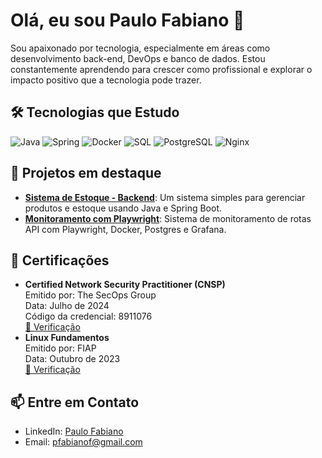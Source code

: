 <div id="about">
    <h1>Olá, eu sou Paulo Fabiano 👋</h1>
    <p>Sou apaixonado por tecnologia, especialmente em áreas como desenvolvimento back-end, DevOps e banco de dados. Estou constantemente aprendendo para crescer como profissional e explorar o impacto positivo que a tecnologia pode trazer.</p>
</div>

<div id="technologies">
    <h2>🛠️ Tecnologias que Estudo</h2>
    <div>
        <img src="https://img.shields.io/badge/Java-%23ED8B00.svg?style=for-the-badge&logo=java&logoColor=white" alt="Java">
        <img src="https://img.shields.io/badge/Spring-%236DB33F.svg?style=for-the-badge&logo=spring&logoColor=white" alt="Spring">
        <img src="https://img.shields.io/badge/Docker-%230db7ed.svg?style=for-the-badge&logo=docker&logoColor=white" alt="Docker">
        <img src="https://img.shields.io/badge/SQL-%230066CC.svg?style=for-the-badge&logo=sqlite&logoColor=white" alt="SQL">
        <img src="https://img.shields.io/badge/PostgreSQL-%23316192.svg?style=for-the-badge&logo=postgresql&logoColor=white" alt="PostgreSQL">
        <img src="https://img.shields.io/badge/Nginx-%23009639.svg?style=for-the-badge&logo=nginx&logoColor=white" alt="Nginx">
    </div>
</div>

<div id="projects">
    <h2>📂 Projetos em destaque</h2>
    <ul>
        <li><a href="https://github.com/paulo-fabiano/api-crud.git"><strong>Sistema de Estoque - Backend</strong></a>: Um sistema simples para gerenciar produtos e estoque usando Java e Spring Boot.</li>
        <li><a href="https://github.com/paulo-fabiano/system-monitor.git"><strong>Monitoramento com Playwright</strong></a>: Sistema de monitoramento de rotas API com Playwright, Docker, Postgres e Grafana.</li>
    </ul>
</div>

<div id="certifications">
    <h2>🏅 Certificações</h2>
    <ul>
        <li><strong>Certified Network Security Practitioner (CNSP)</strong><br>
            Emitido por: The SecOps Group<br>
            Data: Julho de 2024<br>
            Código da credencial: 8911076<br>
            <a href="https://secops.group/certificate-validation/">🔗 Verificação</a>
        </li>
        <li><strong>Linux Fundamentos</strong><br>
            Emitido por: FIAP<br>
            Data: Outubro de 2023<br>
            <a href="https://on.fiap.com.br/pluginfile.php/1/local_nanocourses/certificado_nanocourse/99626/e474a08f41315b39dbda103362de2ec2/certificado.png">🔗 Verificação</a>
        </li>
    </ul>
</div>

<div id="contact">
    <h2>📫 Entre em Contato</h2>
    <ul>
        <li>LinkedIn: <a href="https://www.linkedin.com/in/paulo-fabiano/">Paulo Fabiano</a></li>
        <li>Email: <a href="mailto:pfabianof@gmail.com">pfabianof@gmail.com</a></li>
    </ul>
</div>
